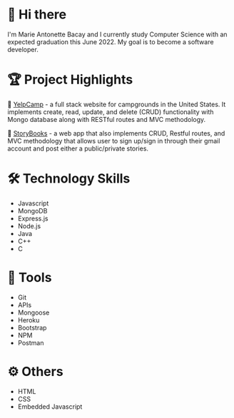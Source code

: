 # 👋 Hi there
I'm Marie Antonette Bacay and I currently study Computer Science with an expected graduation this June 2022. My goal is to become a software developer.

# 🏆 Project Highlights
🌱 [YelpCamp](https://github.com/bmarieay/yelp-camp) - a full stack website for campgrounds in the United States. It implements create, read, update, and delete (CRUD) functionality with Mongo database along with RESTful routes and MVC methodology.

📖 [StoryBooks](https://github.com/bmarieay/story-book) - a web app that also implements CRUD, Restful routes, and MVC methodology that allows user to sign up/sign in through their gmail account and post either a public/private stories.

# 🛠️ Technology Skills
- Javascript
- MongoDB
- Express.js
- Node.js
- Java
- C++
- C

# 🧰 Tools
- Git
- APIs
- Mongoose
- Heroku
- Bootstrap
- NPM
- Postman

# ⚙️ Others
- HTML
- CSS
- Embedded Javascript
